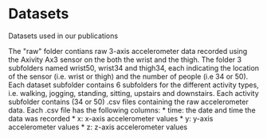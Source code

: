 # Datasets
Datasets used in our publications

The "raw" folder contians raw 3-axis accelerometer data recorded using the Axivity Ax3 sensor on the both the wrist and the thigh. 
The folder 3 subfolders named wrist50, wrist34 and thigh34, each indicating the location of the sensor (i.e. wrist or thigh) and 
the number of people (i.e 34 or 50). Each dataset subfolder contains 6 subfolders for the different activity types, i.e. walking, 
jogging, standing, sitting, upstairs and downstairs. Each activity subfolder contains (34 or 50) .csv files containing the raw accelerometer
data. Each .csv file has the following columns:
    * time: the date and time the data was recorded
    * x: x-axis accelerometer values
    * y: y-axis accelerometer values
    * z: z-axis accelerometer values

